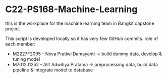 # C22-PS168-Machine-Learning

this is the workplace for the machine learning team in Bangkit capstone project

This script is developed locally so it has very few GitHub commits.
role of each member:
- M2227F2095 - Nova Pratiwi Damayanti -> build dummy data, develop & tuning model
- M7012J1252 - Alif Adwitiya Pratama -> preprocessing data, build data pipeline & integrate model to database
